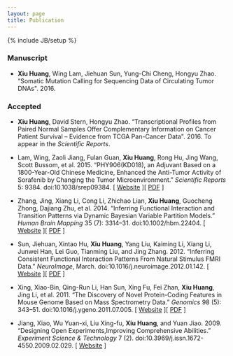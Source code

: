 ```yaml
---
layout: page
title: Publication
---
```


{% include JB/setup %}

### Manuscript

-   **Xiu Huang**, Wing Lam, Jiehuan Sun, Yung-Chi Cheng, Hongyu Zhao. “Somatic
    Mutation Calling for Sequencing Data of Circulating Tumor DNAs". 2016.

### Accepted

-   **Xiu Huang**, David Stern, Hongyu Zhao. “Transcriptional Profiles from
    Paired Normal Samples Offer Complementary Information on Cancer Patient
    Survival – Evidence from TCGA Pan-Cancer Data". 2016. To appear in the
    *Scientific Reports*.

-   Lam, Wing, Zaoli Jiang, Fulan Guan, **Xiu Huang**, Rong Hu, Jing Wang, Scott
    Bussom, et al. 2015. “PHY906(KD018), an Adjuvant Based on a 1800-Year-Old
    Chinese Medicine, Enhanced the Anti-Tumor Activity of Sorafenib by Changing
    the Tumor Microenvironment.” *Scientific Reports* 5: 9384.
    doi:10.1038/srep09384. [
    [Website](<http://www.nature.com/srep/2015/150325/srep09384/full/srep09384.html>)
    ][ [PDF](</assets/pdf/paper5.pdf>) ]

-   Zhang, Jing, Xiang Li, Cong Li, Zhichao Lian, **Xiu Huang**, Guocheng Zhong,
    Dajiang Zhu, et al. 2014. “Inferring Functional Interaction and Transition
    Patterns via Dynamic Bayesian Variable Partition Models.” *Human Brain
    Mapping* 35 (7): 3314–31. doi:10.1002/hbm.22404. [
    [Website](<http://onlinelibrary.wiley.com/doi/10.1002/hbm.22404/abstract;jsessionid=3AFF41890BA8D6BE7527507BB71CC695.f01t04>)
    ][ [PDF](</assets/pdf/paper4.pdf>) ]

-   Sun, Jiehuan, Xintao Hu, **Xiu Huang**, Yang Liu, Kaiming Li, Xiang Li,
    Junwei Han, Lei Guo, Tianming Liu, and Jing Zhang. 2012. “Inferring
    Consistent Functional Interaction Patterns From Natural Stimulus FMRI Data.”
    *NeuroImage*, March. doi:10.1016/j.neuroimage.2012.01.142. [
    [Website](<http://www.sciencedirect.com/science/article/pii/S1053811912002868>)
    ][ [PDF](</assets/pdf/paper3.pdf>) ]

-   Xing, Xiao-Bin, Qing-Run Li, Han Sun, Xing Fu, Fei Zhan, **Xiu Huang**, Jing
    Li, et al. 2011. “The Discovery of Novel Protein-Coding Features in Mouse
    Genome Based on Mass Spectrometry Data.” *Genomics* 98 (5): 343–51.
    doi:10.1016/j.ygeno.2011.07.005. [
    [Website](<http://www.sciencedirect.com/science/article/pii/S0888754311001789>)
    ][ [PDF](</assets/pdf/paper2.pdf>) ]

-   Jiang, Xiao, Wu Yuan-xi, Liu Xing-fu, **Xiu Huang**, and Yuan Jiao. 2009.
    “Designing Open Experiments,Improving Comprehensive Abilities.” *Experiment
    Science & Technology* 7 (2). doi:10.3969/j.issn.1672-4550.2009.02.029. [
    [Website](<http://d.wanfangdata.com.cn/periodical_sykxyjs200902029.aspx>) ]
